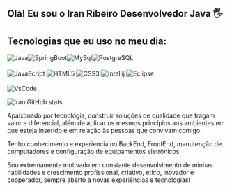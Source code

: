 ## Olá! Eu sou o Iran Ribeiro Desenvolvedor Java 🖐️

## Tecnologias que eu uso no meu dia:

<div style="display: flex">
  <img align="center" alt="Java" src="https://img.shields.io/badge/Java-ED8B00?style=for-the-badge&logo=java&logoColor=white" />
  <img align="center" alt="SpringBoot" src="https://img.shields.io/badge/Spring-6DB33F?style=for-the-badge&logo=spring&logoColor=white" />
  <img align="center" alt="MySql" src="https://img.shields.io/badge/MySQL-00000F?style=for-the-badge&logo=mysql&logoColor=white" />
    <img align="center" alt="PostgreSQL" src="https://img.shields.io/badge/PostgreSQL-316192?style=for-the-badge&logo=postgresql&logoColor=white" />
</div><br>
  <img align="center" alt="JavaScript" src="https://img.shields.io/badge/JavaScript-F7DF1E?style=for-the-badge&logo=javascript&logoColor=black" />
  <img align="center" alt="HTML5" src="https://img.shields.io/badge/HTML-239120?style=for-the-badge&logo=html5&logoColor=white" />
  <img align="center" alt="CSS3" src="https://img.shields.io/badge/CSS3-1572B6?style=for-the-badge&logo=css3&logoColor=white" />
</div>
<img align="center" alt="Intellij" src="https://img.shields.io/badge/IntelliJ_IDEA-000000.svg?style=for-the-badge&logo=intellij-idea&logoColor=white" />
</div>
<img align="center" alt="Eclipse" src="https://img.shields.io/badge/Eclipse-2C2255?style=for-the-badge&logo=eclipse&logoColor=white" />
</div><br/><br>
<img align="center" alt="VsCode" src="https://img.shields.io/badge/Visual_Studio_Code-0078D4?style=for-the-badge&logo=visual%20studio%20code&logoColor=white" />
</div><br/>

![Iran GitHub stats](https://github-readme-stats.vercel.app/api?username=Iran55&show_icons=true&theme=dracula&count_private=true)

Apaixonado por tecnologia, construir soluções de qualidade que tragam valor e diferencial, além de aplicar os mesmos princípios aos ambientes em que esteja inserido e em relação às pessoas que convivam comigo.

Tenho conhecimento e experiencia no BackEnd, FrontEnd, manutenção de computadores e configuração de equipamentos eletrônicos.

Sou extremamente motivado em
constante desenvolvimento de minhas
habilidades e crescimento profissional,
criativo, ético, inovador e cooperador,
sempre aberto a novas experiências e
tecnologias!

